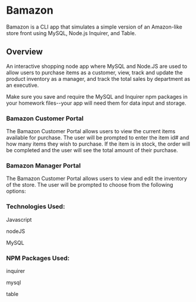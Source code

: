 # Bamazon

Bamazon is a CLI app that simulates a simple version of an Amazon-like store front using MySQL, Node.js Inquirer, and Table.


## Overview

An interactive shopping node app where MySQL and Node.JS are used to allow users to purchase items as a customer, view, track and update the product inventory as a manager, and track the total sales by department as an executive.

Make sure you save and require the MySQL and Inquirer npm packages in your homework files--your app will need them for data input and storage.

### Bamazon Customer Portal

The Bamazon Customer Portal allows users to view the current items available for purchase. The user will be prompted to enter the item id# and how many items they wish to purchase. If the item is in stock, the order will be completed and the user will see the total amount of their purchase.


### Bamazon Manager Portal

The Bamazon Customer Portal allows users to view and edit the inventory of the store. The user will be prompted to choose from the following options:


### Technologies Used:
Javascript

nodeJS

MySQL

### NPM Packages Used:
inquirer

mysql

table
